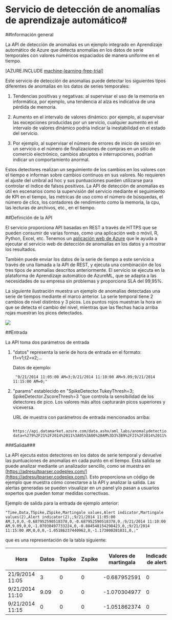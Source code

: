 <properties 
	pageTitle="Aplicación de aprendizaje automático: servicio de detección de anomalías | Microsoft Azure" 
	description="La API de detección de anomalías es un ejemplo integrado en Aprendizaje automático de Microsoft Azure que detecta anomalías en los datos de serie temporales con valores numéricos espaciados de manera uniforme en el tiempo." 
	services="machine-learning" 
	documentationCenter="" 
	authors="LuisCabrer" 
	manager="paulettm"
	editor="cgronlun" />

<tags 
	ms.service="machine-learning" 
	ms.devlang="na" 
	ms.topic="reference" 
	ms.tgt_pltfrm="na" 
	ms.workload="multiple" 
	ms.date="12/08/2015" 
	ms.author="pingf"/>


# Servicio de detección de anomalías de aprendizaje automático#

##Información general

La API de detección de anomalías es un ejemplo integrado en Aprendizaje automático de Azure que detecta anomalías en los datos de serie temporales con valores numéricos espaciados de manera uniforme en el tiempo.

[AZURE.INCLUDE [machine-learning-free-trial](../../includes/machine-learning-free-trial.md)]

Este servicio de detección de anomalías puede detectar los siguientes tipos diferentes de anomalías en los datos de series temporales:

1. Tendencias positivas y negativas: al supervisar el uso de la memoria en informática, por ejemplo, una tendencia al alza es indicativa de una pérdida de memoria.

2. Aumento en el intervalo de valores dinámico: por ejemplo, al supervisar las excepciones producidas por un servicio, cualquier aumento en el intervalo de valores dinámico podría indicar la inestabilidad en el estado del servicio.

3. Por ejemplo, al supervisar el número de errores de inicio de sesión en un servicio o el número de finalizaciones de compras en un sitio de comercio electrónico, cambios abruptos e interrupciones, podrían indicar un comportamiento anormal.


Estos detectores realizan un seguimiento de los cambios en los valores con el tiempo e informan sobre cambios continuos en sus valores. No requieren el ajuste del umbral ad hoc y sus puntuaciones pueden utilizarse para controlar el índice de falsos positivos. La API de detección de anomalías es útil en escenarios como la supervisión del servicio mediante el seguimiento de KPI en el tiempo, las métricas de uso como el número de búsquedas, el número de clics, los contadores de rendimiento como la memoria, la cpu, las lecturas de archivos, etc., en el tiempo.

##Definición de la API

El servicio proporciona API basadas en REST a través de HTTPS que se pueden consumir de varias formas, como una aplicación web o móvil, R, Python, Excel, etc. Tenemos un [aplicación web de Azure](http://anomalydetection-aml.azurewebsites.net/) que le ayuda a ejecutar el servicio web de detección de anomalías en los datos y a mostrar los resultados.

También puede enviar los datos de la serie de tiempo a este servicio a través de una llamada a la API de REST, y ejecuta una combinación de los tres tipos de anomalías descritos anteriormente. El servicio se ejecuta en la plataforma de Aprendizaje automático de AzureML, que se adapta a las necesidades de su empresa sin problemas y proporciona SLA del 99,95%.

La siguiente ilustración muestra un ejemplo de anomalías detectadas una serie de tiempos mediante el marco anterior. La serie temporal tiene 2 cambios de nivel distintos y 3 picos. Los puntos rojos muestran la hora en que se detecta el cambio del nivel, mientras que las flechas hacia arriba rojas muestran los picos detectados.


![][1]

##Entrada

La API toma dos parámetros de entrada

1. "datos" representa la serie de hora de entrada en el formato: t1=v1;t2=v2;... 

 
	Datos de ejemplo:
		
		"9/21/2014 11:05:00 AM=3;9/21/2014 11:10:00 AM=9.09;9/21/2014 11:15:00 AM=0;"

2. "params" establecido en "SpikeDetector.TukeyThresh=3; SpikeDetector.ZscoreThresh=3 "que controla la sensibilidad de los detectores de pico. Los valores más altos capturarán picos superiores y viceversa.

	URL de muestra con parámetros de entrada mencionados arriba:

		https://api.datamarket.azure.com/data.ashx/aml_labs/anomalydetection/v1/Score?data=%279%2F21%2F2014%2011%3A05%3A00%20AM%3D3%3B9%2F21%2F2014%2011%3A10%3A00%20AM%3D9.09%3B9%2F21%2F2014%2011%3A15%3A00%20AM%3D0%3B%27&params=%27SpikeDetector.TukeyThresh%3D3%3B%20SpikeDetector.ZscoreThresh%3D3%27



###Salida###

La API ejecuta estos detectores en los datos de serie temporal y devuelve las puntuaciones de anomalías en cada punto en el tiempo. Esta salida se puede analizar mediante un analizador sencillo, como se muestra en [https://adresultparser.codeplex.com/](https://adresultparser.codeplex.com/). Esto proporciona un código de ejemplo que muestra cómo conectarse a la API y analizar la salida. Las alertas generadas se pueden visualizar en un panel y/o pasan a usuarios expertos que pueden tomar medidas correctivas.

Ejemplo de salida para la entrada de ejemplo anterior:

	"Time,Data,TSpike,ZSpike,Martingale values,Alert indicator,Martingale values(2),Alert indicator(2),;9/21/2014 11:05:00 AM,3,0,0,-0.687952590518378,0,-0.687952590518378,0,;9/21/2014 11:10:00 AM,9.09,0,0,-1.07030497733224,0,-0.884548154298423,0,;9/21/2014 11:15:00 AM,0,0,0,-1.05186237440962,0,-1.173800281031,0,;"

que es una representación de la tabla siguiente:

Hora|Datos|Tspike|Zspike|Valores de martingala|Indicador de alerta|Valores de martingala (2)|Indicador de alerta (2)
---|---|---|---|---|---|---|---
21/9/2014 11:05|3|0|0|-0.687952591|0|-0.687952591|0|   
9/21/2014 11:10|9\.09|0|0|-1.070304977|0|-0.884548154|0|    
9/21/2014 11:15|0|0|0|-1.051862374|0|-1.1738002814|0|   
   

[1]: ./media/machine-learning-apps-anomaly-detection/anomaly-detection.jpg

 

 

<!---HONumber=AcomDC_1210_2015-->